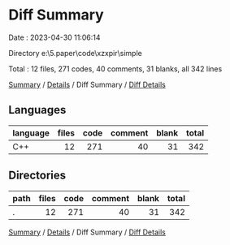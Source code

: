 # Diff Summary

Date : 2023-04-30 11:06:14

Directory e:\\5.paper\\code\\xzxpir\\simple

Total : 12 files,  271 codes, 40 comments, 31 blanks, all 342 lines

[Summary](results.md) / [Details](details.md) / Diff Summary / [Diff Details](diff-details.md)

## Languages
| language | files | code | comment | blank | total |
| :--- | ---: | ---: | ---: | ---: | ---: |
| C++ | 12 | 271 | 40 | 31 | 342 |

## Directories
| path | files | code | comment | blank | total |
| :--- | ---: | ---: | ---: | ---: | ---: |
| . | 12 | 271 | 40 | 31 | 342 |

[Summary](results.md) / [Details](details.md) / Diff Summary / [Diff Details](diff-details.md)